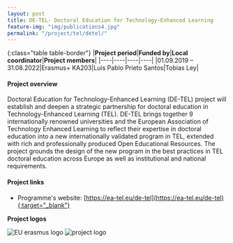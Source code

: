 ```yaml
---
layout: post
title: DE-TEL- Doctoral Education for Technology-Enhanced Learning  
feature-img: "img/publications4.jpg"
permalink: "/project/tel/detel/"
---
```


{:class="table table-border"}
|**Project period**|**Funded by**|**Local coordinator**|**Project members**|
|----|----|----|----|
|01.09.2019 – 31.08.2022|Erasmus+ KA203|Luis Pablo Prieto Santos|Tobias Ley|

#### Project overview
Doctoral Education for Technology-Enhanced Learning (DE-TEL) project will establish and deepen a strategic partnership for doctoral education in Technology-Enhanced Learning (TEL). DE-TEL brings together 9 internationally renowned universities and the European Association of Technology Enhanced Learning to reflect their expertise in doctoral education into a new internationally validated program in TEL, extended with rich and professionally produced Open Educational Resources. The project grounds the design of the new program in the best practices in TEL doctoral education across Europe as well as institutional and national requirements. 

#### Project links

- Programme's website: [https://ea-tel.eu/de-tel](https://ea-tel.eu/de-tel){:target="_blank"}

**Project logos**
<div> 
    <img class="img-fluid-innews" src="{{ '/img/financier_logos/erasmus_K2.jpg' | prepend: site.baseurl }}" alt="EU erasmus logo">
    <img class="img-fluid-innews" src="{{ '/img/project_logos/DE-TEL1.jpg' | prepend: site.baseurl }}" alt="project logo">
</div>